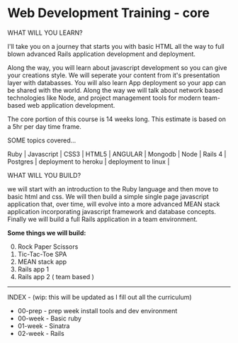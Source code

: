 
# Web Development Training - core

WHAT WILL YOU LEARN? <br>

I'll take you on a journey that starts you with basic HTML all the way to full blown advanced Rails application development and deployment.

Along the way, you will learn about javascript development so you can give your creations style. We will seperate your content from it's presentation layer with databasses. You will also learn App deployment so your app can be shared with the world. Along the way we will talk about network based technologies like Node, and project management tools for modern team-based web application development. 

The core portion of this course is 14 weeks long. This estimate is based on a 5hr per day time frame.

SOME topics covered...

Ruby | Javascript | CSS3 | HTML5 | ANGULAR | Mongodb | Node | Rails 4 | Postgres | deployment to heroku | deployment to linux |


WHAT WILL YOU BUILD?<br>

we will start with an introduction to the Ruby language and then move to basic html and css. We will then build a simple single page javascript application that, over time, will evolve into a more advanced MEAN stack application incorporating javascript framework and database concepts. Finally we will build a full Rails application in a team environment.

**Some things we will build:**

0. Rock Paper Scissors
1. Tic-Tac-Toe SPA  
2. MEAN stack app 
3. Rails app 1
4. Rails app 2 ( team based )

---

INDEX - (wip: this will be updated as I fill out all the curriculum)

* 00-prep  - prep week install tools and dev environment
* 00-week  - Basic ruby
* 01-week  - Sinatra
* 02-week  - Rails
